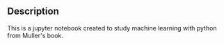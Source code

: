 ## Description

This is a jupyter notebook created to study machine learning with python from Muller's book. 